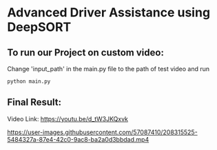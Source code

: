 # Advanced Driver Assistance using DeepSORT


## To run our Project on custom video: 

Change 'input_path' in the main.py file to the path of test video and run

```
python main.py
```

## Final Result:
Video Link: https://youtu.be/d_tW3JKQxvk

https://user-images.githubusercontent.com/57087410/208315525-5484327a-87e4-42c0-9ac8-ba2a0d3bbdad.mp4

